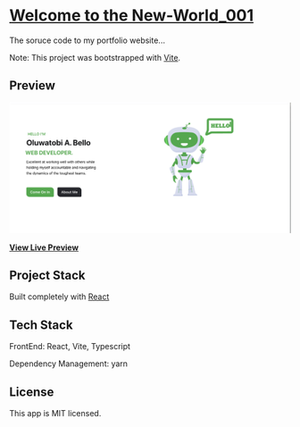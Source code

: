 # [Welcome to the New-World_001](https://tbello.dev/)

The soruce code to my portfolio website...

Note: This project was bootstrapped with [Vite](https://vitejs.dev).

## Preview

[![Oluwatobi A. Bello's Website](public/preview.png)](https://tbello.dev/)

**[View Live Preview](https://tbello.dev/)**

## Project Stack

Built completely with [React](https://reactjs.org)

## Tech Stack

FrontEnd: React, Vite, Typescript

Dependency Management: yarn

## License

This app is MIT licensed.
